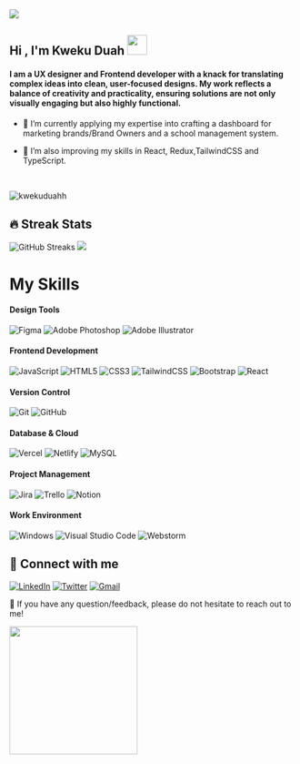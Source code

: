   <a href="https://github.com/kwekuduahh/readme-typing-svg">
    <img src="https://readme-typing-svg.herokuapp.com?lines=User+Experience+Designer;Frontend+Developer;UI+Designer;Always%20learning%20new%20things&amp;center=false&amp;width=400&amp;height=28">
  </a>

## Hi , I'm Kweku Duah  <img src="https://media.giphy.com/media/hvRJCLFzcasrR4ia7z/giphy.gif" width="35"></h1>

#### I am a UX designer and Frontend developer with a knack for translating complex ideas into clean, user-focused designs. My work reflects a balance of creativity and practicality, ensuring solutions are not only visually engaging but also highly functional. 

- 🔭 I’m currently applying my expertise into crafting a dashboard for marketing brands/Brand Owners and a school management system.

- 🌱 I’m also improving my skills in React, Redux,TailwindCSS and TypeScript.
<br>


<p align="left">
  <img src="https://komarev.com/ghpvc/?username=kwekuduahh&amp;label=Profile%20Views&amp;color=0e75b6&amp;style=plastic" alt="kwekuduahh"> 
</p>

## 🔥 Streak Stats

![GitHub Streaks](http://github-readme-streak-stats.herokuapp.com?user=kwekuduahh&theme=dracula&hide_border=true)
![](https://github-profile-summary-cards.vercel.app/api/cards/most-commit-language?username=kwekuduahh&theme=github_dark)


# My Skills
#### Design Tools

![Figma](https://img.shields.io/badge/figma-%23000000.svg?style=for-the-badge&logo=figma&logoColor=white)
![Adobe Photoshop](https://img.shields.io/badge/adobe%20photoshop-%2331A8FF.svg?style=for-the-badge&logo=adobe%20photoshop&logoColor=white)
![Adobe Illustrator](https://img.shields.io/badge/adobe%20illustrator-%23FF9A00.svg?style=for-the-badge&logo=adobe%20illustrator&logoColor=white)
</br>

#### Frontend Development

![JavaScript](https://img.shields.io/badge/javascript-%23323330.svg?style=for-the-badge&logo=javascript&logoColor=%23F7DF1E)
![HTML5](https://img.shields.io/badge/html5-%23E34F26.svg?style=for-the-badge&logo=html5&logoColor=white)
![CSS3](https://img.shields.io/badge/css3-%231572B6.svg?style=for-the-badge&logo=css3&logoColor=white)
![TailwindCSS](https://img.shields.io/badge/tailwindcss-%2338B2AC.svg?style=for-the-badge&logo=tailwind-css&logoColor=white)
![Bootstrap](https://img.shields.io/badge/bootstrap-%23563D7C.svg?style=for-the-badge&logo=bootstrap&logoColor=white)
![React](https://img.shields.io/badge/react-%2320232a.svg?style=for-the-badge&logo=react&logoColor=%2361DAFB)
</br>

#### Version Control
![Git](https://img.shields.io/badge/git-%23Fa5033.svg?style=for-the-badge&logo=git&logoColor=white)
![GitHub](https://img.shields.io/badge/github-%23121011.svg?style=for-the-badge&logo=github&logoColor=white)
</br>

#### Database & Cloud

![Vercel](https://img.shields.io/badge/vercel-%23000000.svg?style=for-the-badge&logo=vercel&logoColor=white)
![Netlify](https://img.shields.io/badge/netlify-%23000000.svg?style=for-the-badge&logo=netlify&logoColor=#00C7B7)
![MySQL](https://img.shields.io/badge/mysql-%23000000.svg?style=for-the-badge&logo=mysql&logoColor=white)
</br>

#### Project Management

![Jira](https://img.shields.io/badge/jira-%23000000.svg?style=for-the-badge&logo=jira&logoColor=white)
![Trello](https://img.shields.io/badge/Trello-%23026AA7.svg?style=for-the-badge&logo=Trello&logoColor=white)
![Notion](https://img.shields.io/badge/Notion-%23000000.svg?style=for-the-badge&logo=notion&logoColor=white)
</br>

#### Work Environment

![Windows](https://img.shields.io/badge/Windows-1a99c8?style=for-the-badge&logo=windows&logoColor=white)
![Visual Studio Code](https://img.shields.io/badge/Visual%20Studio%20Code-0078d7.svg?style=for-the-badge&logo=visual-studio-code&logoColor=white)
![Webstorm](https://img.shields.io/badge/Webstorm-1acb88D6?style=for-the-badge&logo=webstorm&logoColor=white)
</br>

## 🤝 Connect with me

<a href="https://www.linkedin.com/in/kweku-asamoah-8383ab1a9/" target="_blank" rel="noreferrer">![LinkedIn](https://img.shields.io/badge/linkedin-%230077B5.svg?style=for-the-badge&logo=linkedin&logoColor=white)</a>
<a href="https://twitter.com/kwekuduahhh" target="_blank" rel="noreferrer">![Twitter](https://img.shields.io/badge/Twitter-%231DA1F2.svg?style=for-the-badge&logo=Twitter&logoColor=white)</a>
<a href="mailto:asamoahduah101@gmail.com" target="_blank" rel="noreferrer">![Gmail](https://img.shields.io/badge/Gmail-D14836?style=for-the-badge&logo=gmail&logoColor=white)</a>
</br>

💬 If you have any question/feedback, please do not hesitate to reach out to me!
<br>
 
 <img src="https://user-images.githubusercontent.com/74038190/213911167-6bc9ef46-2950-481c-a03c-189f9506083b.gif" width="225">

